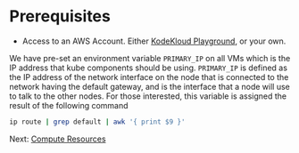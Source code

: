 # Prerequisites

* Access to an AWS Account. Either [KodeKloud Playground](https://kodekloud.com/topic/playground-aws/), or your own.

We have pre-set an environment variable `PRIMARY_IP` on all VMs which is the IP address that kube components should be using. `PRIMARY_IP` is defined as the IP address of the network interface on the node that is connected to the network having the default gateway, and is the interface that a node will use to talk to the other nodes. For those interested, this variable is assigned the result of the following command

```bash
ip route | grep default | awk '{ print $9 }'
```

Next: [Compute Resources](02-compute-resources.md)
